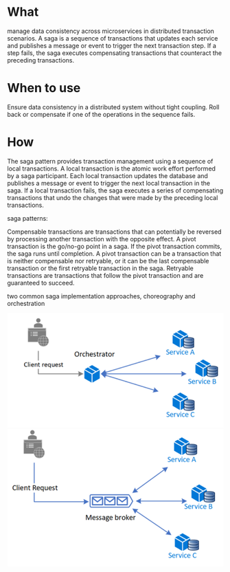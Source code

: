# What
manage data consistency across microservices in distributed transaction scenarios. A saga is a sequence of transactions that updates each service and publishes a message or event to trigger the next transaction step. If a step fails, the saga executes compensating transactions that counteract the preceding transactions.

# When to use
Ensure data consistency in a distributed system without tight coupling.
Roll back or compensate if one of the operations in the sequence fails.
# How
The saga pattern provides transaction management using a sequence of local transactions. A local transaction is the atomic work effort performed by a saga participant. Each local transaction updates the database and publishes a message or event to trigger the next local transaction in the saga. If a local transaction fails, the saga executes a series of compensating transactions that undo the changes that were made by the preceding local transactions.

saga patterns:

Compensable transactions are transactions that can potentially be reversed by processing another transaction with the opposite effect.
A pivot transaction is the go/no-go point in a saga. If the pivot transaction commits, the saga runs until completion. A pivot transaction can be a transaction that is neither compensable nor retryable, or it can be the last compensable transaction or the first retryable transaction in the saga.
Retryable transactions are transactions that follow the pivot transaction and are guaranteed to succeed.

two common saga implementation approaches, choreography and orchestration

![picture 4](../../images/91ac6e23f91ff02e4088ee57e89a707411f3f23c39318b46dda4b43dd8a8b488.png)  
![picture 5](../../images/48ed546864af27e9ce25ef15e976354a50f41a7ef45c83267fea5570000361e1.png)  

